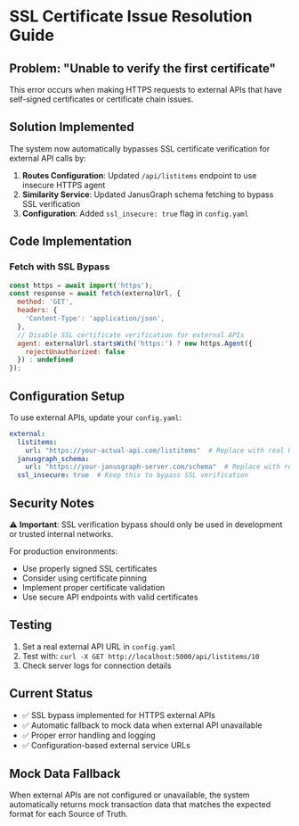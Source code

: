 # SSL Certificate Issue Resolution Guide

## Problem: "Unable to verify the first certificate"

This error occurs when making HTTPS requests to external APIs that have self-signed certificates or certificate chain issues.

## Solution Implemented

The system now automatically bypasses SSL certificate verification for external API calls by:

1. **Routes Configuration**: Updated `/api/listitems` endpoint to use insecure HTTPS agent
2. **Similarity Service**: Updated JanusGraph schema fetching to bypass SSL verification
3. **Configuration**: Added `ssl_insecure: true` flag in `config.yaml`

## Code Implementation

### Fetch with SSL Bypass
```javascript
const https = await import('https');
const response = await fetch(externalUrl, {
  method: 'GET',
  headers: {
    'Content-Type': 'application/json',
  },
  // Disable SSL certificate verification for external APIs
  agent: externalUrl.startsWith('https:') ? new https.Agent({
    rejectUnauthorized: false
  }) : undefined
});
```

## Configuration Setup

To use external APIs, update your `config.yaml`:

```yaml
external:
  listitems:
    url: "https://your-actual-api.com/listitems"  # Replace with real URL
  janusgraph_schema:
    url: "https://your-janusgraph-server.com/schema"  # Replace with real URL
  ssl_insecure: true  # Keep this to bypass SSL verification
```

## Security Notes

⚠️ **Important**: SSL verification bypass should only be used in development or trusted internal networks.

For production environments:
- Use properly signed SSL certificates
- Consider using certificate pinning
- Implement proper certificate validation
- Use secure API endpoints with valid certificates

## Testing

1. Set a real external API URL in `config.yaml`
2. Test with: `curl -X GET http://localhost:5000/api/listitems/10`
3. Check server logs for connection details

## Current Status

- ✅ SSL bypass implemented for HTTPS external APIs
- ✅ Automatic fallback to mock data when external API unavailable
- ✅ Proper error handling and logging
- ✅ Configuration-based external service URLs

## Mock Data Fallback

When external APIs are not configured or unavailable, the system automatically returns mock transaction data that matches the expected format for each Source of Truth.